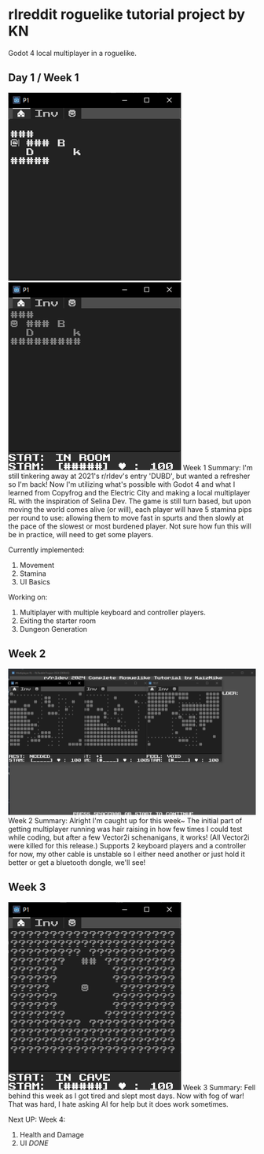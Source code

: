# rlreddit roguelike tutorial project by KN
 Godot 4 local multiplayer in a roguelike.

## Day 1 / Week 1
![Man locked in a room with a bear outside.](rlreddit2024-1.png) ![Same picture but now with status bars on the bottom.](rlreddit2024-2.png)
Week 1 Summary: I'm still tinkering away at 2021's r/rldev's entry 'DUBD', but wanted a refresher so I'm back! Now I'm utilizing what's possible with Godot 4 and what I learned from Copyfrog and the Electric City and making a local multiplayer RL with the inspiration of Selina Dev. The game is still turn based, but upon moving the world comes alive (or will), each player will have 5 stamina pips per round to use: allowing them to move fast in spurts and then slowly at the pace of the slowest or most burdened player. Not sure how fun this will be in practice, will need to get some players.

Currently implemented:
1. Movement
2. Stamina
3. UI Basics
   
Working on:
1. Multiplayer with multiple keyboard and controller players.
2. Exiting the starter room
3. Dungeon Generation

## Week 2
![Three screens of people in caves.](rlreddit2024-3.png)
Week 2 Summary: Alright I'm caught up for this week~ The initial part of getting multiplayer running was hair raising in how few times I could test while coding, but after a few Vector2i schenanigans, it works! (All Vector2i were killed for this release.) Supports 2 keyboard players and a controller for now, my other cable is unstable so I either need another or just hold it better or get a bluetooth dongle, we'll see!

## Week 3
![All alone.](rlreddit2024-4.png)
Week 3 Summary: Fell behind this week as I got tired and slept most days. Now with fog of war! That was hard, I hate asking AI for help but it does work sometimes.

Next UP: Week 4:
1. Health and Damage
2. UI *DONE*